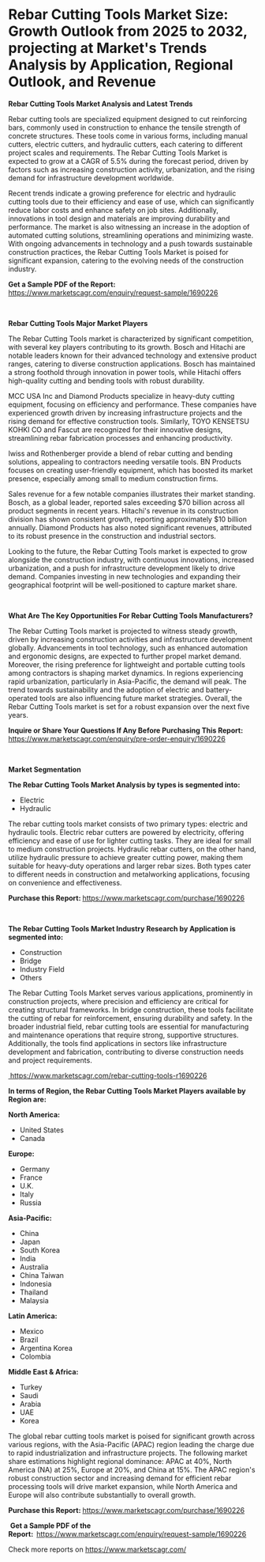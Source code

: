 <p><h1>Rebar Cutting Tools Market Size: Growth Outlook from 2025 to 2032, projecting at Market's Trends Analysis by Application, Regional Outlook, and Revenue</h1></p><p><strong>Rebar Cutting Tools Market Analysis and Latest Trends</strong></p>
<p><p>Rebar cutting tools are specialized equipment designed to cut reinforcing bars, commonly used in construction to enhance the tensile strength of concrete structures. These tools come in various forms, including manual cutters, electric cutters, and hydraulic cutters, each catering to different project scales and requirements. The Rebar Cutting Tools Market is expected to grow at a CAGR of 5.5% during the forecast period, driven by factors such as increasing construction activity, urbanization, and the rising demand for infrastructure development worldwide.</p><p>Recent trends indicate a growing preference for electric and hydraulic cutting tools due to their efficiency and ease of use, which can significantly reduce labor costs and enhance safety on job sites. Additionally, innovations in tool design and materials are improving durability and performance. The market is also witnessing an increase in the adoption of automated cutting solutions, streamlining operations and minimizing waste. With ongoing advancements in technology and a push towards sustainable construction practices, the Rebar Cutting Tools Market is poised for significant expansion, catering to the evolving needs of the construction industry.</p></p>
<p><strong>Get a Sample PDF of the Report:&nbsp;</strong> <a href="https://www.marketscagr.com/enquiry/request-sample/1690226?utm_campaign=3506&utm_medium=2&utm_source=Github&utm_content=ia&utm_term=26032025&utm_id=rebar-cutting-tools">https://www.marketscagr.com/enquiry/request-sample/1690226</a></p>
<p>&nbsp;</p>
<p><strong>Rebar Cutting Tools Major Market Players</strong></p>
<p><p>The Rebar Cutting Tools market is characterized by significant competition, with several key players contributing to its growth. Bosch and Hitachi are notable leaders known for their advanced technology and extensive product ranges, catering to diverse construction applications. Bosch has maintained a strong foothold through innovation in power tools, while Hitachi offers high-quality cutting and bending tools with robust durability.</p><p>MCC USA Inc and Diamond Products specialize in heavy-duty cutting equipment, focusing on efficiency and performance. These companies have experienced growth driven by increasing infrastructure projects and the rising demand for effective construction tools. Similarly, TOYO KENSETSU KOHKI CO and Fascut are recognized for their innovative designs, streamlining rebar fabrication processes and enhancing productivity.</p><p>Iwiss and Rothenberger provide a blend of rebar cutting and bending solutions, appealing to contractors needing versatile tools. BN Products focuses on creating user-friendly equipment, which has boosted its market presence, especially among small to medium construction firms.</p><p>Sales revenue for a few notable companies illustrates their market standing. Bosch, as a global leader, reported sales exceeding $70 billion across all product segments in recent years. Hitachi's revenue in its construction division has shown consistent growth, reporting approximately $10 billion annually. Diamond Products has also noted significant revenues, attributed to its robust presence in the construction and industrial sectors.</p><p>Looking to the future, the Rebar Cutting Tools market is expected to grow alongside the construction industry, with continuous innovations, increased urbanization, and a push for infrastructure development likely to drive demand. Companies investing in new technologies and expanding their geographical footprint will be well-positioned to capture market share.</p></p>
<p>&nbsp;</p>
<p><strong>What Are The Key Opportunities For Rebar Cutting Tools Manufacturers?</strong></p>
<p><p>The Rebar Cutting Tools market is projected to witness steady growth, driven by increasing construction activities and infrastructure development globally. Advancements in tool technology, such as enhanced automation and ergonomic designs, are expected to further propel market demand. Moreover, the rising preference for lightweight and portable cutting tools among contractors is shaping market dynamics. In regions experiencing rapid urbanization, particularly in Asia-Pacific, the demand will peak. The trend towards sustainability and the adoption of electric and battery-operated tools are also influencing future market strategies. Overall, the Rebar Cutting Tools market is set for a robust expansion over the next five years.</p></p>
<p><strong>Inquire or Share Your Questions If Any Before Purchasing This Report:</strong> <a href="https://www.marketscagr.com/enquiry/pre-order-enquiry/1690226?utm_campaign=3506&utm_medium=2&utm_source=Github&utm_content=ia&utm_term=26032025&utm_id=rebar-cutting-tools">https://www.marketscagr.com/enquiry/pre-order-enquiry/1690226</a></p>
<p>&nbsp;</p>
<p><strong>Market Segmentation</strong></p>
<p><strong>The Rebar Cutting Tools Market Analysis by types is segmented into:</strong></p>
<p><ul><li>Electric</li><li>Hydraulic</li></ul></p>
<p><p>The rebar cutting tools market consists of two primary types: electric and hydraulic tools. Electric rebar cutters are powered by electricity, offering efficiency and ease of use for lighter cutting tasks. They are ideal for small to medium construction projects. Hydraulic rebar cutters, on the other hand, utilize hydraulic pressure to achieve greater cutting power, making them suitable for heavy-duty operations and larger rebar sizes. Both types cater to different needs in construction and metalworking applications, focusing on convenience and effectiveness.</p></p>
<p><strong>Purchase this Report:&nbsp;</strong><a href="https://www.marketscagr.com/purchase/1690226?utm_campaign=3506&utm_medium=2&utm_source=Github&utm_content=ia&utm_term=26032025&utm_id=rebar-cutting-tools">https://www.marketscagr.com/purchase/1690226</a></p>
<p>&nbsp;</p>
<p><strong>The Rebar Cutting Tools Market Industry Research by Application is segmented into:</strong></p>
<p><ul><li>Construction</li><li>Bridge</li><li>Industry Field</li><li>Others</li></ul></p>
<p><p>The Rebar Cutting Tools Market serves various applications, prominently in construction projects, where precision and efficiency are critical for creating structural frameworks. In bridge construction, these tools facilitate the cutting of rebar for reinforcement, ensuring durability and safety. In the broader industrial field, rebar cutting tools are essential for manufacturing and maintenance operations that require strong, supportive structures. Additionally, the tools find applications in sectors like infrastructure development and fabrication, contributing to diverse construction needs and project requirements.</p></p>
<p><a href="https://www.marketscagr.com/rebar-cutting-tools-r1690226?utm_campaign=3506&utm_medium=2&utm_source=Github&utm_content=ia&utm_term=26032025&utm_id=rebar-cutting-tools">&nbsp;https://www.marketscagr.com/rebar-cutting-tools-r1690226</a></p>
<p><strong>In terms of Region, the Rebar Cutting Tools Market Players available by Region are:</strong></p>
<p>
    <p> <strong> North America: </strong>
        <ul>
            <li>United States</li>
            <li>Canada</li>
        </ul>
        </p> 
    <p> <strong> Europe: </strong>
        <ul>
            <li>Germany</li>
            <li>France</li>
            <li>U.K.</li>
            <li>Italy</li>
            <li>Russia</li>
        </ul>
        </p> 
    <p> <strong> Asia-Pacific: </strong>
        <ul>
            <li>China</li>
            <li>Japan</li>
            <li>South Korea</li>
            <li>India</li>
            <li>Australia</li>
            <li>China Taiwan</li>
            <li>Indonesia</li>
            <li>Thailand</li>
            <li>Malaysia</li>
        </ul>
        </p> 
    <p> <strong> Latin America: </strong>
        <ul>
            <li>Mexico</li>
            <li>Brazil</li>
            <li>Argentina Korea</li>
            <li>Colombia</li>
        </ul>
        </p> 
    <p> <strong> Middle East & Africa: </strong>
        <ul>
            <li>Turkey</li>
            <li>Saudi</li>
            <li>Arabia</li>
            <li>UAE</li>
            <li>Korea</li>
        </ul>
    </p>
    </p>
<p><p>The global rebar cutting tools market is poised for significant growth across various regions, with the Asia-Pacific (APAC) region leading the charge due to rapid industrialization and infrastructure projects. The following market share estimations highlight regional dominance: APAC at 40%, North America (NA) at 25%, Europe at 20%, and China at 15%. The APAC region's robust construction sector and increasing demand for efficient rebar processing tools will drive market expansion, while North America and Europe will also contribute substantially to overall growth.</p></p>
<p><strong>Purchase this Report: </strong><a href="https://www.marketscagr.com/purchase/1690226?utm_campaign=3506&utm_medium=2&utm_source=Github&utm_content=ia&utm_term=26032025&utm_id=rebar-cutting-tools">https://www.marketscagr.com/purchase/1690226</a></p>
<p>&nbsp;<strong>Get a Sample PDF of the Report:&nbsp;&nbsp;</strong><a href="https://www.marketscagr.com/enquiry/request-sample/1690226?utm_campaign=3506&utm_medium=2&utm_source=Github&utm_content=ia&utm_term=26032025&utm_id=rebar-cutting-tools">https://www.marketscagr.com/enquiry/request-sample/1690226</a></p>
<p><strong></strong></p>
<p>Check more reports on <a href="https://www.marketscagr.com/?utm_campaign=3506&utm_medium=2&utm_source=Github&utm_content=ia&utm_term=26032025&utm_id=rebar-cutting-tools">https://www.marketscagr.com/</a></p>
